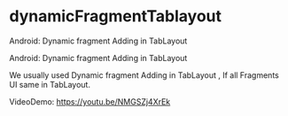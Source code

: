 # dynamicFragmentTablayout
Android: Dynamic fragment Adding in TabLayout

Android: Dynamic fragment Adding in TabLayout

We usually used Dynamic fragment Adding in TabLayout , If all Fragments UI same in TabLayout.

VideoDemo:
https://youtu.be/NMGSZj4XrEk

